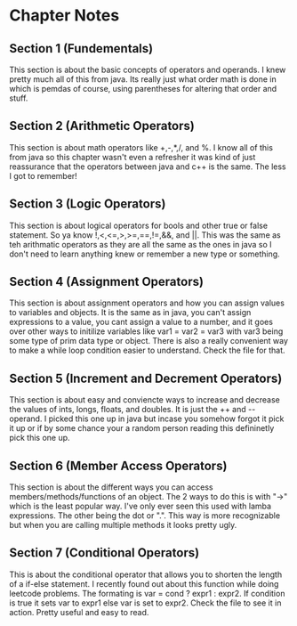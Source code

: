 # Chapter Notes

## Section 1 (Fundementals)

This section is about the basic concepts of operators and operands. I knew pretty much all of this from java. Its really just what order math is done in which is pemdas of course, using parentheses for altering that order and stuff.

## Section 2 (Arithmetic Operators)

This section is about math operators like +,-,*,/, and %. I know all of this from java so this chapter wasn't even a refresher it was kind of just reassurance that the operators between java and c++ is the same. The less I got to remember!

## Section 3 (Logic Operators)

This section is about logical operators for bools and other true or false statement. So ya know !,<,<=,>,>=,==,!=,&&, and ||. This was the same as teh arithmatic operators as they are all the same as the ones in java so I don't need to learn anything knew or remember a new type or something.

## Section 4 (Assignment Operators)

This section is about assignment operators and how you can assign values to variables and objects. It is the same as in java, you can't assign expressions to a value, you cant assign a value to a number, and it goes over other ways to initilize variables like var1 = var2 = var3 with var3 being some type of prim data type or object. There is also a really convenient way to make a while loop condition easier to understand. Check the file for that.

## Section 5 (Increment and Decrement Operators)

This section is about easy and conviencte ways to increase and decrease the values of ints, longs, floats, and doubles. It is just the ++ and -- operand. I picked this one up in java but incase you somehow forgot it pick it up or if by some chance your a random person reading this defininetly pick this one up.

## Section 6 (Member Access Operators)

This section is about the different ways you can access members/methods/functions of an object. The 2 ways to do this is with "->" which is the least popular way. I've only ever seen this used with lamba expressions. The other being the dot or ".". This way is more recognizable but when you are calling multiple methods it looks pretty ugly.

## Section 7 (Conditional Operators)

This is about the conditional operator that allows you to shorten the length of a if-else statement. I recently found out about this function while doing leetcode problems. The formating is var = cond ? expr1 : expr2. If condition is true it sets var to expr1 else var is set to expr2. Check the file to see it in action. Pretty useful and easy to read.
